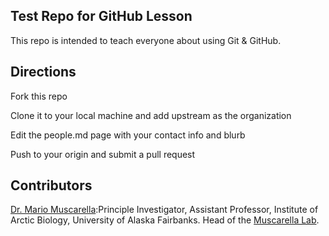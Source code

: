 Test Repo for GitHub Lesson
---

This repo is intended to teach everyone about using Git & GitHub.

## Directions

Fork this repo

Clone it to your local machine and add upstream as the organization

Edit the people.md page with your contact info and blurb

Push to your origin and submit a pull request

## Contributors

[Dr. Mario Muscarella](https://muscarellalab.github.io/people/):Principle Investigator, Assistant Professor, Institute of Arctic Biology, University of Alaska Fairbanks. Head of the [Muscarella Lab](https://muscarellalab.github.io/).

